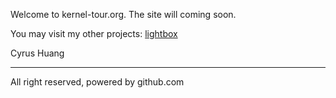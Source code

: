 Welcome to kernel-tour.org. The site will coming soon.

You may visit my other projects: [lightbox](https://lightbox.kernel-tour.org)

Cyrus Huang

---

All right reserved, powered by github.com
